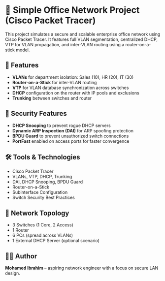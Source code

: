 
# 🏢 Simple Office Network Project (Cisco Packet Tracer)

This project simulates a secure and scalable enterprise office network using Cisco Packet Tracer. It features full VLAN segmentation, centralized DHCP, VTP for VLAN propagation, and inter-VLAN routing using a router-on-a-stick model.

## 🔧 Features
- **VLANs** for department isolation: Sales (10), HR (20), IT (30)
- **Router-on-a-Stick** for inter-VLAN routing
- **VTP** for VLAN database synchronization across switches
- **DHCP** configuration on the router with IP pools and exclusions
- **Trunking** between switches and router

## 🔐 Security Features
- **DHCP Snooping** to prevent rogue DHCP servers
- **Dynamic ARP Inspection (DAI)** for ARP spoofing protection
- **BPDU Guard** to prevent unauthorized switch connections
- **PortFast** enabled on access ports for faster convergence

## 🛠 Tools & Technologies
- Cisco Packet Tracer
- VLANs, VTP, DHCP, Trunking
- DAI, DHCP Snooping, BPDU Guard
- Router-on-a-Stick
- Subinterface Configuration
- Switch Security Best Practices

## 📁 Network Topology
- 3 Switches (1 Core, 2 Access)
- 1 Router
- 6 PCs (spread across VLANs)
- 1 External DHCP Server (optional scenario)

## 👨‍💻 Author
**Mohamed Ibrahim** – aspiring network engineer with a focus on secure LAN design.
